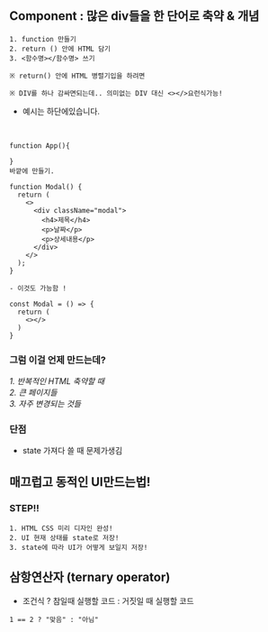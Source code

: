 ## Component : 많은 div들을 한 단어로 축약 & 개념

```
1. function 만들기
2. return () 안에 HTML 담기
3. <함수명></함수명> 쓰기

※ return() 안에 HTML 병렬기입을 하려면

※ DIV를 하나 감싸면되는데.. 의미없는 DIV 대신 <></>요런식가능!
```

- 예시는 하단에있습니다.

<BR>

```
function App(){

}
바깥에 만들기.

function Modal() {
  return (
    <>
      <div className="modal">
        <h4>제목</h4>
        <p>날짜</p>
        <p>상세내용</p>
      </div>
    </>
  );
}

- 이것도 가능함 !

const Modal = () => {
  return (
    <></>
  )
}

```

### 그럼 이걸 언제 만드는데?

_1. 반복적인 HTML 축약할 때<BR> 2. 큰 페이지들<BR> 3. 자주 변경되는 것들_

### 단점

- state 가져다 쓸 때 문제가생김

## 매끄럽고 동적인 UI만드는법!

### STEP!!

```
1. HTML CSS 미리 디자인 완성!
2. UI 현재 상태를 state로 저장!
3. state에 따라 UI가 어떻게 보일지 저장!
```

## 삼항연산자 (ternary operator)

- 조건식 ? 참일때 실행할 코드 : 거짓일 때 실행할 코드

```
1 == 2 ? "맞음" : "아님"
```
